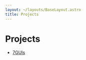 ```yaml
---
layout: ~/layouts/BaseLayout.astro
title: Projects
---
```


# Projects

- [7GUIs](https://7gui.iamvictorli.com/)
